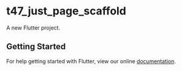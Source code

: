 # t47_just_page_scaffold

A new Flutter project.

## Getting Started

For help getting started with Flutter, view our online
[documentation](http://flutter.io/).
